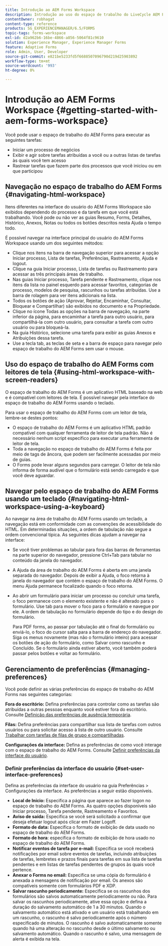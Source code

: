 ```yaml
---
title: Introdução ao AEM Forms Workspace
description: Introdução ao uso do espaço de trabalho do LiveCycle AEM Forms para gerenciar seus processos de automação de negócios.
contentOwner: robhagat
content-type: reference
products: SG_EXPERIENCEMANAGER/6.5/FORMS
topic-tags: forms-workspace
exl-id: d2a962b6-16be-4866-a856-5064f81c9610
solution: Experience Manager, Experience Manager Forms
feature: Adaptive Forms
role: Admin, User, Developer
source-git-commit: e821be5233fd5f6688507096790d219d25903892
workflow-type: tm+mt
source-wordcount: '993'
ht-degree: 0%

---
```


# Introdução ao AEM Forms Workspace {#getting-started-with-aem-forms-workspace}

Você pode usar o espaço de trabalho do AEM Forms para executar as seguintes tarefas:

* Iniciar um processo de negócios
* Exibir e agir sobre tarefas atribuídas a você ou a outras listas de tarefas às quais você tem acesso
* Rastrear tarefas que fazem parte dos processos que você iniciou ou em que participou

## Navegação no espaço de trabalho do AEM Forms {#navigating-html-workspace}

Itens diferentes na interface do usuário do AEM Forms Workspace são exibidos dependendo do processo e da tarefa em que você está trabalhando. Você pode ou não ver as guias Resumo, Forms, Detalhes, Histórico, Anexos, Notas ou todos os botões descritos nesta Ajuda o tempo todo.

É possível navegar na interface principal do usuário do AEM Forms Workspace usando um dos seguintes métodos:

* Clique nos itens na barra de navegação superior para acessar a opção Iniciar processo, Lista de tarefas, Preferências, Rastreamento, Ajuda e logout.
* Clique na guia Iniciar processo, Lista de tarefas ou Rastreamento para acessar as três principais áreas de trabalho.
* Nas guias Iniciar processo, Tarefa pendente e Rastreamento, clique nos itens da lista no painel esquerdo para acessar favoritos, categorias de processo, modelos de pesquisa, rascunhos ou tarefas atribuídas. Use a barra de rolagem para ver itens adicionais na lista.
* Todos os botões de ação (Aprovar, Rejeitar, Encaminhar, Consultar, Bloquear e Compartilhar) são exibidos no documento e na Propriedade.
* Clique no ícone Todas as opções na barra de navegação, na parte inferior da página, para encaminhar a tarefa para outro usuário, para compartilhá-la com outro usuário, para consultar a tarefa com outro usuário ou para bloqueá-la.
* Na guia Histórico, selecione uma tarefa para exibir as guias Anexos e Atribuições dessa tarefa.
* Use a tecla tab, as teclas de seta e a barra de espaço para navegar pelo espaço de trabalho do AEM Forms sem usar o mouse.

## Uso do espaço de trabalho do AEM Forms com leitores de tela {#using-html-workspace-with-screen-readers}

O espaço de trabalho do AEM Forms é um aplicativo HTML baseado na web e é compatível com leitores de tela. É possível navegar pela interface do espaço de trabalho do AEM Forms usando o teclado.

Para usar o espaço de trabalho do AEM Forms com um leitor de tela, lembre-se destes pontos:

* O espaço de trabalho do AEM Forms é um aplicativo HTML padrão compatível com qualquer ferramenta de leitor de tela padrão. Não é necessário nenhum script específico para executar uma ferramenta de leitor de tela.
* Toda a navegação no espaço de trabalho do AEM Forms é feita por meio de tags de âncora, que podem ser facilmente acessadas por meio de guias.
* O Forms pode levar alguns segundos para carregar. O leitor de tela não informa de forma audível que o formulário está sendo carregado e que você deve aguardar.

## Navegar pelo espaço de trabalho do AEM Forms usando um teclado {#navigating-html-workspace-using-a-keyboard}

Ao navegar na área de trabalho do AEM Forms usando um teclado, a navegação está em conformidade com as convenções de acessibilidade do HTML. Em determinadas situações, a ordem de tabulação não segue a ordem convencional típica. As seguintes dicas ajudam a navegar na interface:

* Se você tiver problemas ao tabular para fora das barras de ferramentas na parte superior do navegador, pressione Ctrl+Tab para tabular no conteúdo da janela do navegador.
* A Ajuda da área de trabalho do AEM Forms é aberta em uma janela separada do navegador. Depois de exibir a Ajuda, o foco retorna à janela do navegador que contém o espaço de trabalho do AEM Forms. O menu Ajuda permanece focalizado quando o foco retorna.
* Ao abrir um formulário para iniciar um processo ou concluir uma tarefa, o foco permanece com o elemento existente e não é alterado para o formulário. Use tab para mover o foco para o formulário e navegue por ele. A ordem de tabulação no formulário depende do tipo e do design do formulário.

  Para PDF forms, ao passar por tabulação até o final do formulário ou enviá-lo, o foco do cursor salta para a barra de endereço do navegador. Siga os menus novamente (mas não o formulário inteiro) para acessar os botões de ação do formulário, como Salvar como rascunho e Concluído. Se o formulário ainda estiver aberto, você também poderá passar pelos botões e voltar ao formulário.

## Gerenciamento de preferências {#managing-preferences}

Você pode definir as várias preferências do espaço de trabalho do AEM Forms nas seguintes categorias:

**Fora do escritório:** Defina preferências para controlar como as tarefas são atribuídas a outras pessoas enquanto você estiver fora do escritório. Consulte [Definição das preferências de ausência temporária](todo-lists.md#setting-out-of-office-preferences).

**Filas:** Defina preferências para compartilhar sua lista de tarefas com outros usuários ou para solicitar acesso à lista de outro usuário. Consulte [Trabalhar com tarefas de filas de grupo e compartilhadas](todo-lists.md#working-with-tasks-from-group-and-shared-queues).

**Configurações da interface:** Defina as preferências de como você interage com o espaço de trabalho do AEM Forms. Consulte [Definir preferências da interface do usuário](#set-user-interface-preferences).

### Definir preferências da interface do usuário {#set-user-interface-preferences}

Defina as preferências da interface do usuário na guia Preferências > Configurações da interface. As preferências a seguir estão disponíveis.

* **Local de Início:** Especifica a página que aparece ao fazer logon no espaço de trabalho do AEM Forms. As quatro opções disponíveis são Iniciar processo, Tarefa pendente, Rastreamento e Favoritos.
* **Aviso de saída:** Especifica se você será solicitado a confirmar que deseja efetuar logout após clicar em Fazer Logoff.
* **Formato de data:** Especifica o formato de exibição de data usado no espaço de trabalho do AEM Forms.
* **Formato de hora**: especifica o formato de exibição de hora usado no espaço de trabalho do AEM Forms.
* **Notificar eventos de tarefa por e-mail:** Especifica se você receberá notificações por email sobre eventos de tarefas, incluindo atribuições de tarefas, lembretes e prazos finais para tarefas em sua lista de tarefas pendentes e em listas de tarefas pendentes de grupos às quais você pertence.
* **Anexar o Forms no email:** Especifica se uma cópia do formulário é anexada a mensagens de notificação por email. Os anexos são compatíveis somente com formulários PDF e XDP.
* **Salvar rascunho periodicamente:** Especifica se os rascunhos dos formulários são salvos automaticamente periodicamente ou não. Para salvar os rascunhos periodicamente, ative essa opção e defina a duração do salvamento automático de 1 a 30 minutos. Quando o salvamento automático está ativado e um usuário está trabalhando em um rascunho, o rascunho é salvo periodicamente após o número especificado de minutos. O rascunho é salvo automaticamente somente quando há uma alteração no rascunho desde o último salvamento ou salvamento automático. Quando o rascunho é salvo, uma mensagem de alerta é exibida na tela.
